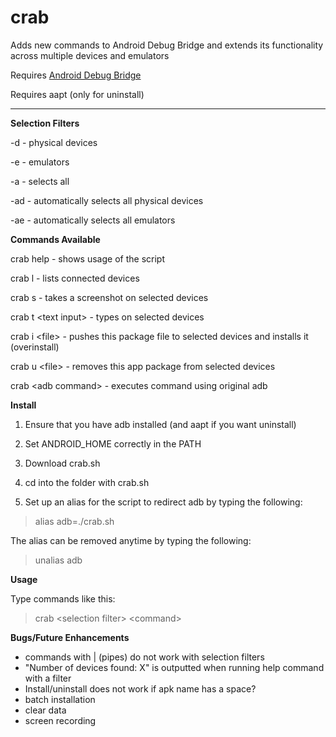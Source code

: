 # crab
Adds new commands to Android Debug Bridge and extends its functionality across multiple devices and emulators

Requires [Android Debug Bridge](http://developer.android.com/tools/help/adb.html)

Requires aapt (only for uninstall)
___

**Selection Filters**

-d      - physical devices

-e      - emulators

-a      - selects all

-ad     - automatically selects all physical devices

-ae     - automatically selects all emulators

**Commands Available**

crab help             - shows usage of the script      

crab l                - lists connected devices

crab s                - takes a screenshot on selected devices

crab t \<text input>   - types on selected devices

crab i \<file>         - pushes this package file to selected devices and installs it (overinstall)

crab u \<file>         - removes this app package from selected devices

crab \<adb command>    - executes command using original adb

**Install**

1. Ensure that you have adb installed (and aapt if you want uninstall)

2. Set ANDROID_HOME correctly in the PATH

3. Download crab.sh

4. cd into the folder with crab.sh

5. Set up an alias for the script to redirect adb by typing the following:
>alias adb=./crab.sh

The alias can be removed anytime by typing the following:
>unalias adb

**Usage**

Type commands like this:
>crab \<selection filter> \<command>

**Bugs/Future Enhancements**

- commands with | (pipes) do not work with selection filters
- "Number of devices found: X" is outputted when running help command with a filter
- Install/uninstall does not work if apk name has a space?
- batch installation
- clear data
- screen recording
